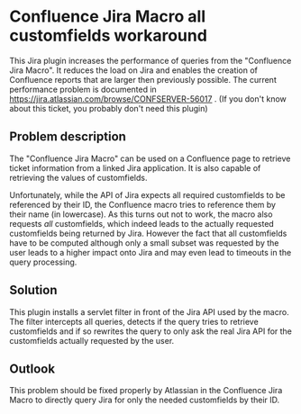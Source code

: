 # Confluence Jira Macro all customfields workaround

This Jira plugin increases the performance of queries from the "Confluence Jira Macro".
It reduces the load on Jira and enables the creation of Confluence reports that are larger then previously possible.
The current performance problem is documented in https://jira.atlassian.com/browse/CONFSERVER-56017 .
(If you don't know about this ticket, you probably don't need this plugin)

## Problem description

The "Confluence Jira Macro" can be used on a Confluence page to retrieve ticket information from a linked Jira application.
It is also capable of retrieving the values of customfields.

Unfortunately, while the API of Jira expects all required customfields to be referenced by their ID, the Confluence macro tries to reference them by their name (in lowercase).
As this turns out not to work, the macro also requests *all* customfields, which indeed leads to the actually requested customfields being returned by Jira.
However the fact that all customfields have to be computed although only a small subset was requested by the user leads to a higher impact onto Jira and may even lead to timeouts in the query processing.

## Solution

This plugin installs a servlet filter in front of the Jira API used by the macro.
The filter intercepts all queries, detects if the query tries to retrieve customfields and if so rewrites the query to only ask the real Jira API for the customfields actually requested by the user.

## Outlook

This problem should be fixed properly by Atlassian in the Confluence Jira Macro to directly query Jira for only the needed customfields by their ID.
